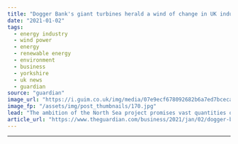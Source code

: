 ```yaml
---
title: "Dogger Bank's giant turbines herald a wind of change in UK industry"
date: "2021-01-02"
tags: 
  - energy industry
  - wind power
  - energy
  - renewable energy
  - environment
  - business
  - yorkshire
  - uk news
  - guardian
source: "guardian"
image_url: "https://i.guim.co.uk/img/media/07e9ecf678092682b6a7ed7bcecaceb147d319c0/0_243_672_403/master/672.jpg?width=460&quality=85&auto=format&fit=max&s=a4668a01fea14bf9cd38c45555bf7c09"
image_fp: "/assets/img/post_thumbnails/170.jpg"
lead: "The ambition of the North Sea project promises vast quantities of green energy – and many green jobsBeyond the horizon off the coast of North Yorkshire, a quiet revolution is emerging from the waves of the North Sea.More than 80 miles from land, hund..."
article_url: "https://www.theguardian.com/business/2021/jan/02/dogger-banks-giant-turbines-herald-a-wind-of-change-in-uk-industry"
---
```


---
